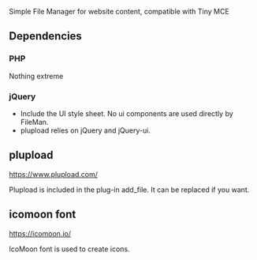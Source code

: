 Simple File Manager for website content, compatible with Tiny MCE

## Dependencies


### PHP 

Nothing extreme

### jQuery 

- Include the UI style sheet. No ui components are used directly by FileMan. 
- plupload relies on jQuery and jQuery-ui.

plupload 
--
https://www.plupload.com/

Plupload is included in the plug-in add_file. It can be replaced if you want.

icomoon font
--
https://icomoon.io/

IcoMoon font is used to create icons.
